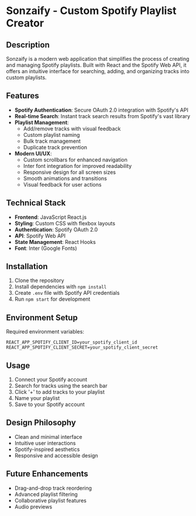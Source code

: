 # Sonzaify - Custom Spotify Playlist Creator

## Description

Sonzaify is a modern web application that simplifies the process of creating and managing Spotify playlists. Built with React and the Spotify Web API, it offers an intuitive interface for searching, adding, and organizing tracks into custom playlists.

## Features

- **Spotify Authentication**: Secure OAuth 2.0 integration with Spotify's API
- **Real-time Search**: Instant track search results from Spotify's vast library
- **Playlist Management**:
  - Add/remove tracks with visual feedback
  - Custom playlist naming
  - Bulk track management
  - Duplicate track prevention
- **Modern UI/UX**:
  - Custom scrollbars for enhanced navigation
  - Inter font integration for improved readability
  - Responsive design for all screen sizes
  - Smooth animations and transitions
  - Visual feedback for user actions

## Technical Stack

- **Frontend**: JavaScript React.js
- **Styling**: Custom CSS with flexbox layouts
- **Authentication**: Spotify OAuth 2.0
- **API**: Spotify Web API
- **State Management**: React Hooks
- **Font**: Inter (Google Fonts)

## Installation

1. Clone the repository
2. Install dependencies with `npm install`
3. Create `.env` file with Spotify API credentials
4. Run `npm start` for development

## Environment Setup

Required environment variables:

```properties
REACT_APP_SPOTIFY_CLIENT_ID=your_spotify_client_id
REACT_APP_SPOTIFY_CLIENT_SECRET=your_spotify_client_secret
```

## Usage

1. Connect your Spotify account
2. Search for tracks using the search bar
3. Click '+' to add tracks to your playlist
4. Name your playlist
5. Save to your Spotify account

## Design Philosophy

- Clean and minimal interface
- Intuitive user interactions
- Spotify-inspired aesthetics
- Responsive and accessible design

## Future Enhancements

- Drag-and-drop track reordering
- Advanced playlist filtering
- Collaborative playlist features
- Audio previews
